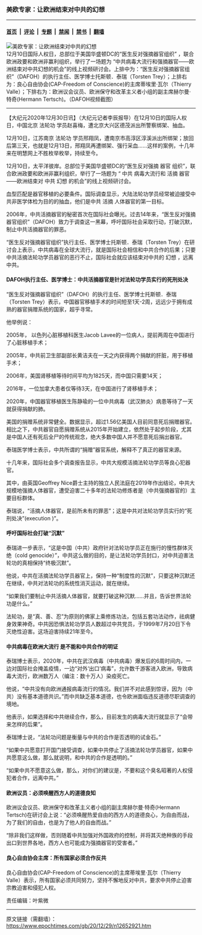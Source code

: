 ### 美欧专家：让欧洲结束对中共的幻想

---

#### [首页](../../../..?n12652921) &nbsp;|&nbsp; [评论](../../../../../epoch-comment?n12652921) &nbsp;|&nbsp; [专题](../../../../../epoch-special?n12652921) &nbsp;|&nbsp; [禁闻](../../../../../epoch-news?n12652921) &nbsp;|&nbsp; [禁书](../../../../../books?n12652921) &nbsp;|&nbsp; [翻墙](https://github.com/gfw-breaker/nogfw/blob/master/README.md?n12652921)


<div><img alt="美欧专家：让欧洲结束对中共的幻想" class="attachment-djy_600_400 size-djy_600_400 wp-post-image" src="https://i.epochtimes.com/assets/uploads/2020/12/Screen-Shot-2020-12-29-at-6.18.17-PM-600x400.png"/>
<div class="caption">
 12月10日国际人权日，总部位于美国华盛顿DC的“医生反对强摘器官组织” ，联合欧洲政要和欧洲非赢利组织，举行了一场题为 “中共病毒大流行和强摘器官——欧洲结束对中共幻想的机会”的线上视频研讨会。上排中为：“医生反对强摘器官组织”（DAFOH）的执行主任、医学博士托斯顿．泰瑞（Torsten Trey）；上排右为：良心自由协会(CAP-Freedom of Conscience)的主席蒂埃里·瓦尔（Thierry Valle）；下排右为：欧洲议会议员、欧洲保守和改革主义者小组的副主席赫尔曼·特奇(Hermann Tertsch)。（DAFOH视频截图）
</div></div><hr/><div class="post_content" id="artbody" itemprop="articleBody">
 <!-- article content begin -->
 <p>
  【大纪元2020年12月30日讯】（大纪元记者李辰报导）在12月10日的国际人权日，中国北京
  <ok href="https://www.epochtimes.com/gb/tag/%E6%B3%95%E8%BD%AE%E5%8A%9F.html">
   法轮功
  </ok>
  学员赵喜梅，遭北京大兴区德茂派出所警察绑架、抽血。
 </p>
 <p>
  12月10日，江苏南京
  <ok href="https://www.epochtimes.com/gb/tag/%E6%B3%95%E8%BD%AE%E5%8A%9F.html">
   法轮功
  </ok>
  学员邢翔凤，遭南京市高淳区淳溪派出所绑架；放回后第三天，也就是12月13日，邢翔凤再遭绑架、强行采血……这样的案例，十几年来在明慧网上不胜枚举枚举，持续至今。
 </p>
 <p>
  12月10日，太平洋彼岸。总部位于美国华盛顿DC的“医生反对强摘
  <ok href="https://www.epochtimes.com/gb/tag/%E5%99%A8%E5%AE%98.html">
   器官
  </ok>
  组织”，联合欧洲政要和欧洲非赢利组织，举行了一场题为 “
  <ok href="https://www.epochtimes.com/gb/tag/%E4%B8%AD%E5%85%B1.html">
   中共
  </ok>
  病毒大流行和
  <ok href="https://www.epochtimes.com/gb/tag/%E6%B4%BB%E6%91%98.html">
   活摘
  </ok>
  <ok href="https://www.epochtimes.com/gb/tag/%E5%99%A8%E5%AE%98.html">
   器官
  </ok>
  ——欧洲结束对
  <ok href="https://www.epochtimes.com/gb/tag/%E4%B8%AD%E5%85%B1.html">
   中共
  </ok>
  <ok href="https://www.epochtimes.com/gb/tag/%E5%B9%BB%E6%83%B3.html">
   幻想
  </ok>
  的机会”的线上视频研讨会。
 </p>
 <p>
  血型匹配是器官移植的必要条件。国际调查显示，大陆法轮功学员经常被迫接受中共非医学体检为目的的抽血，他们是中共
  <ok href="https://www.epochtimes.com/gb/tag/%E6%B4%BB%E6%91%98.html">
   活摘
  </ok>
  人体器官的第一目标。
 </p>
 <p>
  2006年，中共活摘器官的秘密首次在国际社会曝光。过去14年来，“医生反对强摘器官组织”（DAFOH）致力于调查这一黑幕，呼吁国际社会采取行动，打破沉默，制止中共活摘器官的罪恶。
 </p>
 <p>
  “医生反对强摘器官组织”执行主任、医学博士托斯顿．泰瑞（Torsten Trey）在研讨会上表示，中共病毒在全球大流行，就是国际社会相信和中共合作的后果；只要中共活摘法轮功学员器官的恶行不止，国际社会就应该结束对中共的
  <ok href="https://www.epochtimes.com/gb/tag/%E5%B9%BB%E6%83%B3.html">
   幻想
  </ok>
  ，远离中共。
 </p>
 <h4>
  DAFOH执行主任、医学博士：中共活摘器官是针对法轮功学员实行的死刑处决
 </h4>
 <p>
  “医生反对强摘器官组织”（DAFOH）的执行主任、医学博士托斯顿．泰瑞（Torsten Trey）表示，中国器官移植手术的时间短至1天-2周，远远少于拥有成熟的器官捐赠系统的国家，超乎寻常。
 </p>
 <p>
  他举例说：
 </p>
 <p>
  2005年， 以色列心脏移植科医生Jacob Lavee的一位病人，提前两周在中国进行了心脏移植手术；
 </p>
 <p>
  2005年，中共前卫生部副部长黄洁夫在一天之内获得两个捐献的肝脏，用于移植手术；
 </p>
 <p>
  2006年，美国肾移植等待时间平均为1825天，而中国只需要14天；
 </p>
 <p>
  2016年，一位加拿大患者仅等待3天，在中国进行了肾移植手术；
 </p>
 <p>
  2020年，中国器官移植医生陈静瑜的一位中共病毒（武汉肺炎）病患等待了一天就获得捐献的肺。
 </p>
 <p>
  美国的捐赠系统非常健全。数据显示，超过1.56亿美国人目前同意死后捐赠器官。相比之下，中共器官自愿捐赠系统从2015年开始建立，依然处于起步阶段，尤其是中国人还有死后全尸的传统观念，绝大多数中国人并不愿意死后捐出器官。
 </p>
 <p>
  泰瑞医学博士表示，中共所谓的“捐赠”器官系统，解释不了真正的器官来源。
 </p>
 <p>
  十几年来，国际社会多个调查报告显示，中共大规模活摘法轮功学员等良心犯器官。
 </p>
 <p>
  其中，由英国Geoffrey Nice爵士主持的独立人民法庭在2019年作出结论，中共大规模地强摘人体器官，遭受迫害二十多年的法轮功修炼者是（中共强摘器官的）主要目标群体。
 </p>
 <p>
  泰瑞说，“活摘人体器官，是前所未有的罪恶”；这是中共对法轮功学员实行的“死刑处决”(execution )”。
 </p>
 <h4>
  呼吁国际社会打破“沉默”
 </h4>
 <p>
  泰瑞进一步表示，“这是中国（中共）政府针对法轮功学员正在施行的慢性群体灭绝（cold genocide）”，中共这么做的目的，是让法轮功学员封口，对中共迫害法轮功的真相保持“终极沉默”。
 </p>
 <p>
  他说，中共在活摘法轮功学员器官上，保持一种“制度性的沉默”，只要这种沉默还在继续，中共对法轮功的系统性消灭运动，就在继续。
 </p>
 <p>
  “如果我们要制止中共活摘人体器官，就要打破这种沉默……并且，告诉世界法轮功是什么。”
 </p>
 <p>
  法轮功，是“真、善、忍”为原则的佛家上乘修炼功法，包括五套功法动作，祛病健身效果神奇。中共因恐惧法轮功学员人数超过中共党员，于1999年7月20日下令灭绝性迫害。这场迫害持续21年至今。
 </p>
 <h4>
  中共病毒在欧洲大流行 是不能和中共合作的明证
 </h4>
 <p>
  泰瑞博士表示，2020年，中共在武汉病毒（中共病毒）爆发后的6周时间内，一边对国际社会掩盖疫情，一边“对外‘出口’病毒”，允许数千游客进入欧洲，导致病毒大流行，欧洲数万人（编注：数十万人）染疫死亡。
 </p>
 <p>
  他说，“中共没有向欧洲通报病毒流行的情况。我们并不对此感到惊讶，因为（中共）没有基本道德共识。”而中共缺乏基本道德，也令欧洲面临违反道德尽职调查的境地。
 </p>
 <p>
  他表示，如果选择和中共继续合作，那么，目前发生的病毒大流行就显示了“会带来怎样的后果”。
 </p>
 <p>
  泰瑞博士说，“法轮功问题是衡量与中共的合作是否透明的试金石。”
 </p>
 <p>
  “如果中共愿意打开国门接受调查，如果中共停止了活摘法轮功学员器官，如果中共愿意这么做，那么就说明，和中共的合作是透明的。”
 </p>
 <p>
  “如果中共不愿意这么做，那么，对你们的建议是，不要和这个臭名昭著的人权侵犯者合作，远离中共。”
 </p>
 <h4>
  欧洲议员：必须唤醒西方人的道德良知
 </h4>
 <p>
  欧洲议会议员、欧洲保守和改革主义者小组的副主席赫尔曼·特奇(Hermann Tertsch)在研讨会上说：“必须唤醒热爱自由的西方人的道德良心，为自由而战，为了我们的自由，也是为了他人的自由而战。”
 </p>
 <p>
  “除非我们这样做，否则随着中共加强对外国政府的控制，并将其灭绝种族的手段出口到世界各地，西方人也可能成为强摘器官的受害者。”
 </p>
 <h4>
  良心自由协会主席：所有国家必须合作反共
 </h4>
 <p>
  良心自由协会(CAP-Freedom of Conscience)的主席蒂埃里·瓦尔（Thierry Valle）表示，所有国家必须共同努力，坚持不懈地反对中共，要求中共停止迫害宗教迫害和侵犯人权。
 </p>
 <p>
  责任编辑：叶紫微
 </p>
 <!-- article content end -->
 <div id="below_article_ad">
 </div>
</div>


---

原文链接（需翻墙）：https://www.epochtimes.com/gb/20/12/29/n12652921.htm